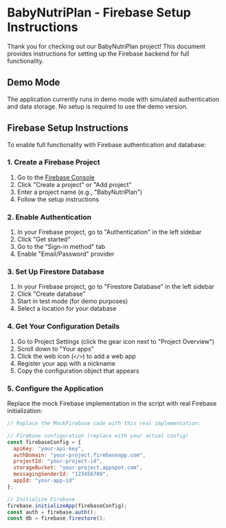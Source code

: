 # BabyNutriPlan - Firebase Setup Instructions

Thank you for checking out our BabyNutriPlan project! This document provides instructions for setting up the Firebase backend for full functionality.

## Demo Mode

The application currently runs in demo mode with simulated authentication and data storage. No setup is required to use the demo version.

## Firebase Setup Instructions

To enable full functionality with Firebase authentication and database:

### 1. Create a Firebase Project

1. Go to the [Firebase Console](https://console.firebase.google.com/)
2. Click "Create a project" or "Add project"
3. Enter a project name (e.g., "BabyNutriPlan")
4. Follow the setup instructions

### 2. Enable Authentication

1. In your Firebase project, go to "Authentication" in the left sidebar
2. Click "Get started"
3. Go to the "Sign-in method" tab
4. Enable "Email/Password" provider

### 3. Set Up Firestore Database

1. In your Firebase project, go to "Firestore Database" in the left sidebar
2. Click "Create database"
3. Start in test mode (for demo purposes)
4. Select a location for your database

### 4. Get Your Configuration Details

1. Go to Project Settings (click the gear icon next to "Project Overview")
2. Scroll down to "Your apps"
3. Click the web icon (`</>`) to add a web app
4. Register your app with a nickname
5. Copy the configuration object that appears

### 5. Configure the Application

Replace the mock Firebase implementation in the script with real Firebase initialization:

```javascript
// Replace the MockFirebase code with this real implementation:

// Firebase configuration (replace with your actual config)
const firebaseConfig = {
  apiKey: "your-api-key",
  authDomain: "your-project.firebaseapp.com",
  projectId: "your-project-id",
  storageBucket: "your-project.appspot.com",
  messagingSenderId: "123456789",
  appId: "your-app-id"
};

// Initialize Firebase
firebase.initializeApp(firebaseConfig);
const auth = firebase.auth();
const db = firebase.firestore();
